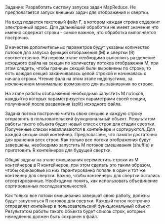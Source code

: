 Задание:
Разработать систему запуска задач MapReduce. Не предполагается запуск
внешних задач для отображения и свертки.

На вход подается текстовый файл F, в котором каждая строка содержит
электронный адрес. Для дальнейшей обработки не имеет значения что
именно содержат строки - самое важное, что обработка выполняется
построчно.

В качестве дополнительных параметров будут указаны количество потоков
для запуска функций отображения (M) и свертки (R) соответственно.
На первом этапе необходимо выполнить разделение исходного файла на
секции по количеству потоков отображения M, при этом следить, чтобы
границы секций были выровнены по строке, то есть каждая секция
заканчивалась целой строкой и начиналась с начала строки. Чтение фала
на этом этапе недопустимо, за исключением минимально возможного для
выравнивания по строке.

На этапе работы отображения необходимо запустить M потоков, каждый
из которых параметризуется параметрами своей секции, полученной после
разделения (split) исходного файла.

Задача потока построчно читать свою секцию и каждую строку отправлять
в пользовательский функциональный объект. Результатом работы такого
объекта будет новый список строк для стадии свертки. Полученные списки
накапливаются в контейнере и сортируются. Для каждой секции свой
контейнер. Предполагаем, что памяти достаточно для хранения всех строк.
Как только все потоки отображения будут завершены, необходимо
запустить M потоков смешивания (shuffle) и приготовить R контейнеров
для будущей свертки.

Общая задача на этапе смешивания переместить
строки из M контейнеров в R контейнеров, при этом сделать это таким
образом, чтобы одинаковые из них гарантированно попали в один и тот же
контейнер для свертки. Важно, чтобы контейнеры для свертки остались
отсортированные. Необходимо понять, как использовать объединение
сортированных последовательностей.

Как только все потоки смешивания завершат свою работу, должны будут
запуститься R потоков для свертки. Каждый поток построчно отправляет
контейнер в пользовательский функциональный объект. Результатом
работы такого объекта будет список строк, который немедленно должен
быть сохранен в файл.
